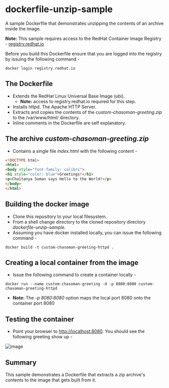 # dockerfile-unzip-sample
A sample Dockerfile that demonstrates unzipping the contents of an archive inside the image. 

**Note:** This sample requires access to the RedHat Container Image Registry - [registry.redhat.io](https://registry.redhat.io) 

Before you build this Dockerfile ensure that you are logged into the registry by issuing the following command -
```
docker login registry.redhat.io
```
## The Dockerfile
- Extends the RedHat Linux Universal Base Image (ubi).
  - **Note:** access to registry.redhat.io required for this step.
- Installs httpd. The Apache HTTP Server.
- Extracts and copies the contents of the *custom-chasoman-greeting.zip* to the /var/www/html/ directory.
- Inline comments in the Dockerfile are self explanatory.
## The archive *custom-chasoman-greeting.zip*
- Contains a single file *index.html* with the following content -
```html
<!DOCTYPE html>
<html>
<body style="font-family: calibri">
<h1 style="color: blue">Greetings!</h1>
<p>Chaitanya Soman says Hello to the World!</p>
</body>
</html>
```
## Building the docker image
- Clone this repository to your local filesystem.
- From a shell change directory to the cloned repository directory *dockerfile-unzip-sample*.
- Assuming you have docker installed locally, you can issue the following command - 
```
docker build -t custom-chasoman-greeting-httpd .
```
## Creating a local container from the image
- Issue the following command to create a container locally - 
```
docker run --name custom-chasoman-greeting -d -p 8080:8080 custom-chasoman-greeting-httpd
```
  - **Note:** The *-p 8080:8080* option maps the local port 8080 onto the container port 8080
## Testing the container
- Point your browser to [http://localhost:8080](http://localhost:8080). You should see the following greeting show up - 

![image](https://user-images.githubusercontent.com/20875397/127763734-33952803-39a3-48c5-818a-66c240201c97.png)

## Summary
This sample demonstrates a Dockerfile that extracts a zip archive's contents to the image that gets built from it.
